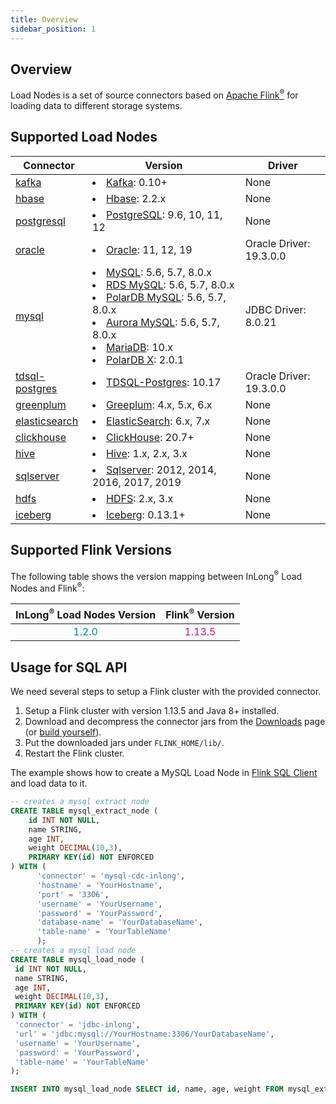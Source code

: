 ```yaml
---
title: Overview
sidebar_position: 1
---
```


## Overview

Load Nodes is a set of source connectors based on <a href="https://flink.apache.org/">Apache Flink<sup>®</sup></a> for loading data to different storage systems. 

## Supported Load Nodes
| Connector                                     | Version                                                                                                                                                                                                                                                                                                                                                                                                 | Driver                  |
|-----------------------------------------------|---------------------------------------------------------------------------------------------------------------------------------------------------------------------------------------------------------------------------------------------------------------------------------------------------------------------------------------------------------------------------------------------------------|-------------------------|
| [kafka](load_node/kafka.md)                   | <li> [Kafka](https://kafka.apache.org/): 0.10+                                                                                                                                                                                                                                                                                                                                                          | None                    |
| [hbase](load_node/hbase.md)                   | <li> [Hbase](https://hbase.apache.org/): 2.2.x                                                                                                                                                                                                                                                                                                                                                          | None                    |
| [postgresql](load_node/postgres.md)           | <li> [PostgreSQL](https://www.postgresql.org/): 9.6, 10, 11, 12                                                                                                                                                                                                                                                                                                                                         | None                    |
| [oracle](load_node/oracle.md)                 | <li> [Oracle](https://www.oracle.com/index.html): 11, 12, 19                                                                                                                                                                                                                                                                                                                                            | Oracle Driver: 19.3.0.0 |
| [mysql](load_node/mysql.md)                   | <li> [MySQL](https://dev.mysql.com/doc): 5.6, 5.7, 8.0.x <li> [RDS MySQL](https://www.aliyun.com/product/rds/mysql): 5.6, 5.7, 8.0.x <li> [PolarDB MySQL](https://www.aliyun.com/product/polardb): 5.6, 5.7, 8.0.x <li> [Aurora MySQL](https://aws.amazon.com/cn/rds/aurora): 5.6, 5.7, 8.0.x <li> [MariaDB](https://mariadb.org): 10.x <li> [PolarDB X](https://github.com/ApsaraDB/galaxysql): 2.0.1  | JDBC Driver: 8.0.21     |
| [tdsql-postgres](load_node/tdsql-postgres.md) | <li> [TDSQL-Postgres](https://cloud.tencent.com/document/product/1129): 10.17                                                                                                                                                                                                                                                                                                                           | Oracle Driver: 19.3.0.0 |
| [greenplum](load_node/greenplum.md)           | <li> [Greeplum](https://greenplum.org/): 4.x, 5.x, 6.x                                                                                                                                                                                                                                                                                                                                                  | None                    |
| [elasticsearch](load_node/elasticsearch.md)   | <li> [ElasticSearch](https://www.elastic.co/): 6.x, 7.x                                                                                                                                                                                                                                                                                                                                                 | None                    |
| [clickhouse](load_node/clickhouse.md)         | <li> [ClickHouse](https://clickhouse.com/): 20.7+                                                                                                                                                                                                                                                                                                                                                       | None                    |
| [hive](load_node/hive.md)                     | <li> [Hive](https://hive.apache.org/): 1.x, 2.x, 3.x                                                                                                                                                                                                                                                                                                                                                    | None                    |
| [sqlserver](load_node/sqlserver.md)           | <li> [Sqlserver](https://www.microsoft.com/sql-server): 2012, 2014, 2016, 2017, 2019                                                                                                                                                                                                                                                                                                                    | None                    |
| [hdfs](load_node/hdfs.md)                     | <li> [HDFS](https://hadoop.apache.org/): 2.x, 3.x                                                                                                                                                                                                                                                                                                                                                       | None                    |
| [iceberg](load_node/iceberg.md)               | <li> [Iceberg](https://iceberg.apache.org/): 0.13.1+                                                                                                                                                                                                                                                                                                                                                    | None                    |


## Supported Flink Versions
The following table shows the version mapping between InLong<sup>®</sup> Load Nodes and Flink<sup>®</sup>:

| InLong<sup>®</sup> Load Nodes Version |          Flink<sup>®</sup> Version          |
|:-------------------------------------:|:-------------------------------------------:|
|  <font color="DarkCyan">1.2.0</font>  | <font color="MediumVioletRed">1.13.5</font> |

## Usage for SQL API

We need several steps to setup a Flink cluster with the provided connector.

1. Setup a Flink cluster with version 1.13.5 and Java 8+ installed.
2. Download and decompress the connector jars from the [Downloads](../../../download/main.md) page (or [build yourself](../../quick_start/how_to_build.md)).
3. Put the downloaded jars under `FLINK_HOME/lib/`.
4. Restart the Flink cluster.

The example shows how to create a MySQL Load Node in [Flink SQL Client](https://ci.apache.org/projects/flink/flink-docs-release-1.13/dev/table/sqlClient.html) and load data to it.

```sql
-- creates a mysql extract node
CREATE TABLE mysql_extract_node (
    id INT NOT NULL,
    name STRING,
    age INT,
    weight DECIMAL(10,3),
    PRIMARY KEY(id) NOT ENFORCED
) WITH (
      'connector' = 'mysql-cdc-inlong',
      'hostname' = 'YourHostname',
      'port' = '3306',
      'username' = 'YourUsername',
      'password' = 'YourPassword',
      'database-name' = 'YourDatabaseName',
      'table-name' = 'YourTableName'
      );
-- creates a mysql load node
CREATE TABLE mysql_load_node (
 id INT NOT NULL,
 name STRING,
 age INT,
 weight DECIMAL(10,3),
 PRIMARY KEY(id) NOT ENFORCED
) WITH (
 'connector' = 'jdbc-inlong',
 'url' = 'jdbc:mysql://YourHostname:3306/YourDatabaseName',
 'username' = 'YourUsername',
 'password' = 'YourPassword',
 'table-name' = 'YourTableName'
);

INSERT INTO mysql_load_node SELECT id, name, age, weight FROM mysql_extract_node;
```